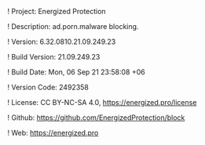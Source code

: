 ! Project: Energized Protection

! Description: ad.porn.malware blocking.

! Version: 6.32.0810.21.09.249.23

! Build Version: 21.09.249.23

! Build Date: Mon, 06 Sep 21 23:58:08 +06

! Version Code: 2492358

! License: CC BY-NC-SA 4.0, https://energized.pro/license

! Github: https://github.com/EnergizedProtection/block

! Web: https://energized.pro
